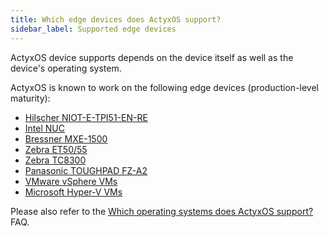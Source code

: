 ```yaml
---
title: Which edge devices does ActyxOS support?
sidebar_label: Supported edge devices
---
```


ActyxOS device supports depends on the device itself as well as the device's operating system.

ActyxOS is known to work on the following edge devices (production-level maturity):

- [Hilscher NIOT-E-TPI51-EN-RE](https://www.hilscher.com/products/product-groups/industrial-internet-industry-40/netiot-edge/niot-e-tpi51-en-repns/?)
- [Intel NUC](https://www.intel.com/content/www/us/en/products/boards-kits/nuc.html)
- [Bressner MXE-1500](https://www.bressner.de/shop/industrial-computing/embedded-box-pcs/mxe-1500-serie/)
- [Zebra ET50/55](https://www.zebra.com/content/dam/zebra_new_ia/en-us/solutions-verticals/product/Tablets/et50-55-enterprise-tablet/spec-sheets/et50-et55-tablet-spec-sheet-en-us.pdf)
- [Zebra TC8300](https://www.zebra.com/us/en/products/mobile-computers/handheld/tc8300.html)
- [Panasonic TOUGHPAD FZ-A2](https://business.panasonic.co.uk/computer-product/products-and-accessories/tablets/TOUGHBOOK-A2)
- [VMware vSphere VMs](https://www.vmware.com/products/vsphere.html)
- [Microsoft Hyper-V VMs](https://docs.microsoft.com/en-us/virtualization/hyper-v-on-windows/about/)

Please also refer to the [Which operating systems does ActyxOS support?](./supported-device-operating-systems.md) FAQ.
